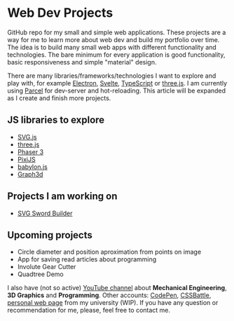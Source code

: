 # Web Dev Projects
GitHub repo for my small and simple web applications. These projects are a way for me to learn more about web dev and build my portfolio over time. The idea is to build many small web apps with different functionality and technologies. The bare minimum for every application is good functionality, basic responsiveness and simple "material" design. 

There are many libraries/frameworks/technologies I want to explore and play with, for example [Electron](https://electronjs.org), [Svelte](https://svelte.dev), [TypeScript](https://typescriptlang.org) or [three.js](https://threejs.org). I am currently using [Parcel](https://parceljs.org) for dev-server and hot-reloading. This article will be expanded as I create and finish more projects.
## JS libraries to explore
- [SVG.js](https://svgjs.dev)
- [three.js](https://threejs.org)
- [Phaser 3](https://phaser.io/phaser3)
- [PixiJS](https://pixijs.com)
- [babylon.js](https://babylonjs.com)
- [Graph3d](https://github.com/visjs/vis-graph3d)
## Projects I am working on
- [SVG Sword Builder](./svg-sword-builder)
## Upcoming projects
- Circle diameter and position aproximation from points on image
- App for saving read articles about programming
- Involute Gear Cutter
- Quadtree Demo

I also have (not so active) [YouTube channel](https://youtube.com/channel/UC3Ud-TZmDAyBoIXm1SkMnAw) about **Mechanical Engineering**, **3D Graphics** and **Programming**. Other accounts: [CodePen](https://codepen.io/trolobezka), [CSSBattle](https://cssbattle.dev/player/LT4HY2VOGtbOs47z5FrHvDRfnJO2), [personal web page](https://users.fs.cvut.cz/richard.kokstein) from my university (WIP). If you have any question or recommendation for me, please, feel free to contact me.

